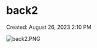 # back2

Created: August 26, 2023 2:10 PM

![back2.PNG](back2%202ac1316fc4584742884f3583a7866248/back2.png)